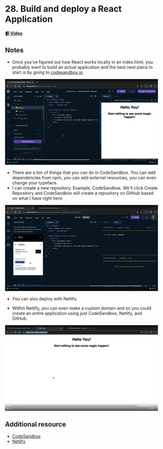 # 28. Build and deploy a React Application

#### [📹 Video](https://egghead.io/lessons/egghead-v2-28-build-and-deploy-a-react-application-with-codesandbox-github-and-netlify?pl=a-beginners-guide-to-react-v2-6c4d)

## Notes

- Once you've figured out how React works locally in an index.html, you probably want to build an actual application and the best next place to start is by going to [codesandbox.io](codesandbox.io).

![](./images/codesandbox.png)

- There are a ton of things that you can do in CodeSandbox. You can add dependencies from npm, you can add external resources, you can even change your typeface.
- I can create a new repository. Example, CodeSandbox. We'll click Create Repository and CodeSandbox will create a repository on GitHub based on what I have right here.

![](./images/deploy.png)

- You can also deploy with Netlify.

- Within Netlify, you can even make a custom domain and so you could create an entire application using just CodeSandbox, Netlify, and GitHub.

![](./images/website.png)

## Additional resource

- [CodeSandbox](https://codesandbox.io)
- [Netlify](https://www.netlify.com)

